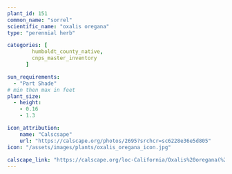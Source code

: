 ```yaml
---
plant_id: 151 
common_name: "sorrel"
scientific_name: "oxalis oregana"
type: "perennial herb"

categories: [
        humboldt_county_native,
        cnps_master_inventory
      ]

sun_requirements:
  - "Part Shade"
# min then max in feet
plant_size:
  - height: 
    - 0.16 
    - 1.3

icon_attribution: 
    name: "Calscsape"
    url: "https://calscape.org/photos/2695?srchcr=sc6228e36e5d805"
icon: "/assets/images/plants/oxalis_oregana_icon.jpg"
 
calscape_link: "https://calscape.org/loc-California/Oxalis%20oregana(%20)"
---
```








